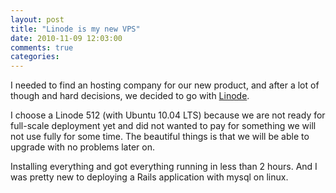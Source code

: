 ```yaml
---
layout: post
title: "Linode is my new VPS"
date: 2010-11-09 12:03:00
comments: true
categories: 
---
```


<p>I needed to find an hosting company for our new product, and after a lot of though and hard decisions, we decided to go with <a href="http://www.linode.com/index.cfm">Linode</a>.&nbsp;</p>
<p>I choose a Linode 512 (with Ubuntu 10.04 LTS) because we are not ready for full-scale deployment yet and did not wanted to pay for something we will not use fully for some time. The beautiful things is that we will be able to upgrade with no problems later on.</p>
<p>Installing everything and got everything running in less than 2 hours. And I was pretty new to deploying a Rails application with mysql on linux.</p>
<p>&nbsp;</p>